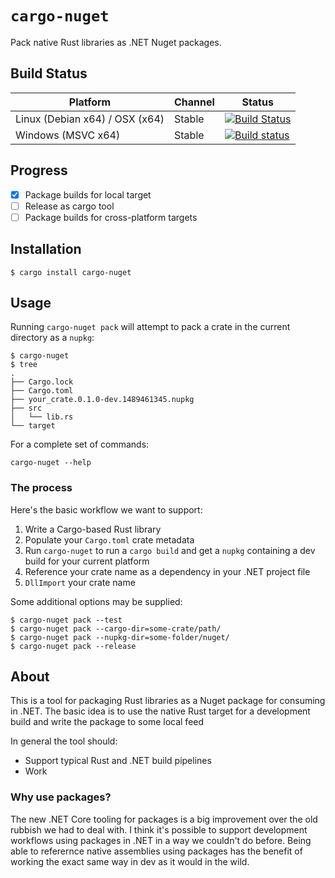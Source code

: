 # `cargo-nuget`

Pack native Rust libraries as .NET Nuget packages.

## Build Status
Platform                       | Channel | Status
------------------------------ | ------- | -------------
Linux (Debian x64) / OSX (x64) | Stable  | [![Build Status](https://travis-ci.org/KodrAus/nuget-rs.svg?branch=master)](https://travis-ci.org/KodrAus/nuget-rs)
Windows (MSVC x64)             | Stable  | [![Build status](https://ci.appveyor.com/api/projects/status/v7mum8fgs5ho3oua?svg=true)](https://ci.appveyor.com/project/KodrAus/nuget-rs)

## Progress

- [x] Package builds for local target
- [ ] Release as cargo tool
- [ ] Package builds for cross-platform targets

## Installation

```shell
$ cargo install cargo-nuget
```

## Usage

Running `cargo-nuget pack` will attempt to pack a crate in the current directory as a `nupkg`:

```shell
$ cargo-nuget
$ tree
.
├── Cargo.lock
├── Cargo.toml
├── your_crate.0.1.0-dev.1489461345.nupkg
├── src
│   └── lib.rs
└── target
```

For a complete set of commands:

```shell
cargo-nuget --help
```

### The process

Here's the basic workflow we want to support:

1. Write a Cargo-based Rust library
1. Populate your `Cargo.toml` crate metadata
1. Run `cargo-nuget` to run a `cargo build` and get a `nupkg` containing a dev build for your current platform
1. Reference your crate name as a dependency in your .NET project file
1. `DllImport` your crate name

Some additional options may be supplied:

```shell
$ cargo-nuget pack --test
$ cargo-nuget pack --cargo-dir=some-crate/path/
$ cargo-nuget pack --nupkg-dir=some-folder/nuget/
$ cargo-nuget pack --release
```

## About

This is a tool for packaging Rust libraries as a Nuget package for consuming in .NET. The basic idea is to use the native Rust target for a development build and write the package to some local feed

In general the tool should:

- Support typical Rust and .NET build pipelines
- Work

### Why use packages?

The new .NET Core tooling for packages is a big improvement over the old rubbish we had to deal with. I think it's possible to support development workflows using packages in .NET in a way we couldn't do before. Being able to referernce native assemblies using packages has the benefit of working the exact same way in dev as it would in the wild.